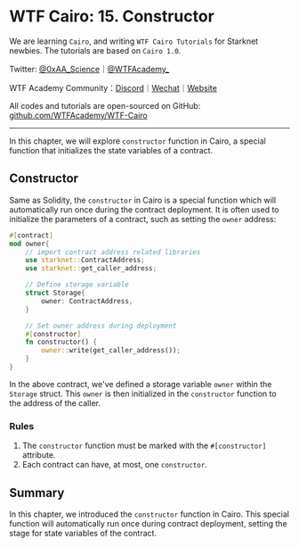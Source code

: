 # WTF Cairo: 15. Constructor

We are learning `Cairo`, and writing `WTF Cairo Tutorials` for Starknet newbies. The tutorials are based on `Cairo 1.0`.

Twitter: [@0xAA_Science](https://twitter.com/0xAA_Science)｜[@WTFAcademy_](https://twitter.com/WTFAcademy_)

WTF Academy Community：[Discord](https://discord.wtf.academy)｜[Wechat](https://docs.google.com/forms/d/e/1FAIpQLSe4KGT8Sh6sJ7hedQRuIYirOoZK_85mizdw7vA1-YjodgJ-A/viewform?usp=sf_link)｜[Website](https://wtf.academy)

All codes and tutorials are open-sourced on GitHub: [github.com/WTFAcademy/WTF-Cairo](https://github.com/WTFAcademy/WTF-Cairo)

---

In this chapter, we will explore `constructor` function in Cairo, a special function that initializes the state variables of a contract.

## Constructor

Same as Solidity, the `constructor` in Cairo is a special function which will automatically run once during the contract deployment.  It is often used to initialize the parameters of a contract, such as setting the `owner` address:

```rust
#[contract]
mod owner{
    // import contract address related libraries
    use starknet::ContractAddress;
    use starknet::get_caller_address;

    // Define storage variable
    struct Storage{
        owner: ContractAddress,
    }

    // Set owner address during deployment
    #[constructor]
    fn constructor() {
        owner::write(get_caller_address());
    }
}
```

In the above contract, we've defined a storage variable `owner` within the `Storage` struct. This `owner` is then initialized in the `constructor` function to the address of the caller.

### Rules

1. The `constructor` function must be marked with the `#[constructor]` attribute.
2. Each contract can have, at most, one `constructor`.


## Summary

In this chapter, we introduced the `constructor` function in Cairo. This special function will automatically run once during contract deployment, setting the stage for state variables of the contract.